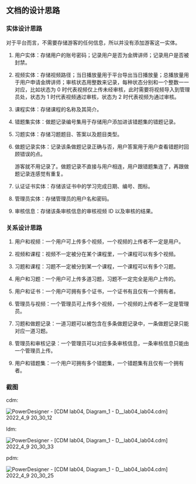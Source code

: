 ## 文档的设计思路

### 实体设计思路

对于平台而言，不需要存储游客的任何信息，所以并没有添加游客这一实体。

1. 用户实体：存储用户的账号密码；记录用户是否为金牌讲师；记录用户是否被封禁。

2. 视频实体：存储视频路径；当日播放量用于平台导出当日播放量；总播放量用于用户申请金牌讲师；审核状态用整数来记录，每种状态分别和一个整数一一对应，比如状态为 0 时代表视频仅上传未经审核，此时需要将视频导入到管理员处，状态为 1 时代表视频通过审核，状态为 2 时代表视频为通过审核。

3. 课程实体：存储课程的名称及其简介。

4. 错题集实体：做题记录编号集用于存储用户添加进该错题集的错题记录。

5. 习题实体：存储习题题目、答案以及题目类型。

6. 做题记录实体：记录该条做题记录正确与否，用户答案用于用户查看错题时回顾错误的点。

   游客就不用记录了。做题记录不直接与用户相连，用户跟错题集连了，再跟做题记录连感觉有重复。

7. 认证证书实体：存储该证书中的学习完成日期、编号、图标。

8. 管理员实体：存储管理员的用户名和密码。

9. 审核信息：存储该条审核信息的审核视频 ID 以及审核的结果。

### 关系设计思路

1. 用户和视频：一个用户可上传多个视频，一个视频的上传者不一定是用户。

2. 视频和课程：视频不一定被分在某个课程里，一个课程可以有多个视频。

3. 习题和课程：习题不一定被分到某一个课程，一个课程可以有多个习题。

4. 用户和习题：一个用户可上传多道习题，习题不一定完全是用户上传的。

5. 用户和证书：一个用户可拥有多个证书，一个证书有且仅有一个拥有者。

6. 管理员与视频：一个管理员可上传多个视频，一个视频的上传者不一定是管理员。

7. 习题和做题记录：一道习题可以被包含在多条做题记录中，一条做题记录只能对应一道习题。

8. 管理员和审核记录：一个管理员可以对应多条审核信息，一条审核信息只能由一个管理员上传。

9. 用户和错题集：一个用户可拥有多个错题集，一个错题集有且仅有一个拥有者。

### 截图

cdm:

![PowerDesigner - [CDM lab04, Diagram_1 - D__lab04_lab04.cdm] 2022_4_9 20_30_12](https://s2.loli.net/2022/04/10/VZd2rYHxhb8fnuQ.png)

ldm:

![PowerDesigner - [CDM lab04, Diagram_1 - D__lab04_lab04.cdm] 2022_4_9 20_30_33](https://s2.loli.net/2022/04/10/ZglXYCDBsVMOiEr.png)

pdm:

![PowerDesigner - [CDM lab04, Diagram_1 - D__lab04_lab04.cdm] 2022_4_9 20_30_25](https://cdn.jsdelivr.net/gh/hjc-owo/hjc-owo.github.io/img/202204231555047.png)
